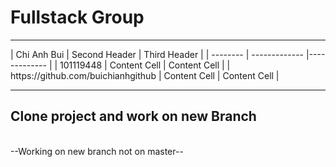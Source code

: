 <h1> Fullstack Group </h1>
<hr>
| Chi Anh Bui | Second Header | Third Header |
| -------- | ------------- |------------- |
| 101119448 | Content Cell  | Content Cell |
| https://github.com/buichianhgithub | Content Cell  | Content Cell |
<hr>



<h2>Clone project and work on new Branch</h1>
<br>
--Working on new branch not on master--
